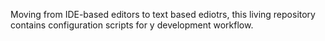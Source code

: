 Moving from IDE-based editors to text based ediotrs, this living repository contains configuration scripts
for y development workflow.

